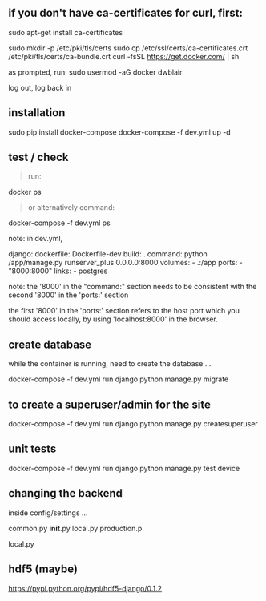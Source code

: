 ## if you don't have ca-certificates for curl, first:

sudo apt-get install ca-certificates

sudo mkdir -p /etc/pki/tls/certs
sudo cp /etc/ssl/certs/ca-certificates.crt /etc/pki/tls/certs/ca-bundle.crt
curl -fsSL https://get.docker.com/ | sh

as prompted, run:
sudo usermod -aG docker dwblair

log out, log back in 

## installation

sudo pip install docker-compose
docker-compose -f dev.yml  up -d

## test / check

> run: 

docker ps 

> or alternatively command:

docker-compose -f dev.yml ps 

note: in dev.yml, 

django:
  dockerfile: Dockerfile-dev
  build: .
  command: python /app/manage.py runserver_plus 0.0.0.0:8000
  volumes:
    - .:/app
  ports:
    - "8000:8000"
  links:
    - postgres
    
note: the '8000' in the "command:" section needs to be consistent with the second '8000' in the 'ports:' section 

the first '8000' in the 'ports:' section refers to the host port which you should access locally, by using 'localhost:8000' in the browser.


## create database

while the container is running, need to create the database ...

docker-compose -f dev.yml run django python manage.py migrate 

## to create a superuser/admin for the site

docker-compose -f dev.yml run django python manage.py createsuperuser


## unit tests

docker-compose -f dev.yml run django python manage.py test device

## changing the backend

inside config/settings ...

common.py  __init__.py  local.py  production.p

local.py 



## hdf5 (maybe)

https://pypi.python.org/pypi/hdf5-django/0.1.2


